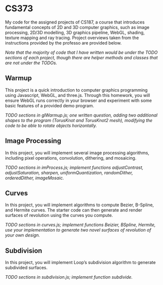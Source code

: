 # CS373

My code for the assigned projects of CS187, a course that introduces fundamental concepts of 2D and 3D computer graphics, such as image processing, 2D/3D modelling, 3D graphics pipeline, WebGL, shading, texture mapping and ray tracing. Project overviews taken from the instructions provided by the professo are provided below.

_Note that the majority of code that I have written would be under the TODO sections of each project, though there are helper methods and classes that are not under the TODOs._

## Warmup

This project is a quick introduction to computer graphics programming using Javascript, WebGL, and three.js. Through this homework, you will ensure WebGL runs correctly in your browser and experiment with some basic features of a provided demo program.

_TODO sections in glWarmup.js; one written question, adding two additional shapes to the program (TorusKnot and TorusKnot2 mesh), modifying the code to be able to rotate objects horizontally._

## Image Processing

In this project, you will implement several image processing algorithms, including pixel operations, convolution, dithering, and mosaicing. 

_TODO sections in imProcess.js; implement functions adjustContrast, adjustSaturation, sharpen, uniformQuantization, randomDither, orderedDither, imageMosaic._

## Curves

In this project, you will implement algorithms to compute Bezier, B-Spline, and Hermite curves. The starter code can then generate and render surfaces of revolution using the curves you compute.

_TODO sections in curves.js; implement functions Beizier, BSpline, Hermite, use your implementation to generate two novel surfaces of revolution of your own design._

## Subdivision

In this project, you will implement Loop’s subdivision algorithm to generate subdivided surfaces.

_TODO sections in subdivision.js; implement function subdivide._

